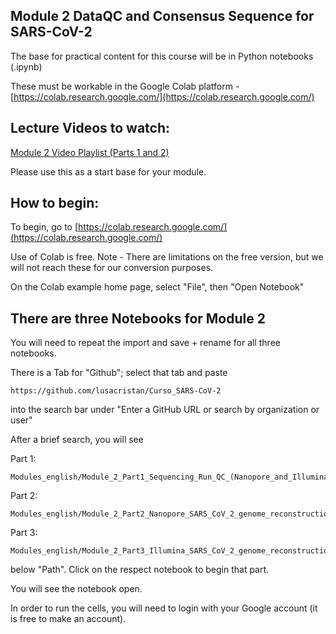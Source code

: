 ## Module 2 DataQC and Consensus Sequence for SARS-CoV-2 

The base for practical content for this course will be in Python notebooks (.ipynb)

These must be workable in the Google Colab platform - [https://colab.research.google.com/](https://colab.research.google.com/)


## Lecture Videos to watch:

[Module 2 Video Playlist (Parts 1 and 2)](https://www.youtube.com/playlist?list=PLfovZnX0TvKtfX79k16fFMkMwDFtrAcNp)         

Please use this as a start base for your module. 

## How to begin: 

To begin, go to [https://colab.research.google.com/](https://colab.research.google.com/)

Use of Colab is free. Note - There are limitations on the free version, but we will not reach these for our conversion purposes. 

On the Colab example home page, select "File", then "Open Notebook"

## There are three Notebooks for Module 2
You will need to repeat the import and save + rename for all three notebooks.

There is a Tab for "Github"; select that tab and paste 
```
https://github.com/lusacristan/Curso_SARS-CoV-2
```
into the search bar under "Enter a GitHub URL or search by organization or user" 

After a brief search, you will see 

Part 1:
```
Modules_english/Module_2_Part1_Sequencing_Run_QC_(Nanopore_and_Illumina).ipynb
```

Part 2:
```
Modules_english/Module_2_Part2_Nanopore_SARS_CoV_2_genome_reconstruction.ipynb
```

Part 3:
```
Modules_english/Module_2_Part3_Illumina_SARS_CoV_2_genome_reconstruction.ipynb
```


below "Path". Click on the respect notebook to begin that part. 


You will see the  notebook open.

In order to run the cells, you will need to login with your Google account (it is free to make an account).